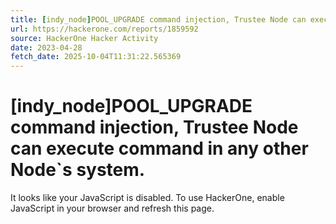 ```yaml
---
title: [indy_node]POOL_UPGRADE command injection, Trustee Node can execute command in any other Node`s system.
url: https://hackerone.com/reports/1859592
source: HackerOne Hacker Activity
date: 2023-04-28
fetch_date: 2025-10-04T11:31:22.565369
---
```


# [indy_node]POOL_UPGRADE command injection, Trustee Node can execute command in any other Node`s system.

It looks like your JavaScript is disabled. To use HackerOne, enable JavaScript in your browser and refresh this page.